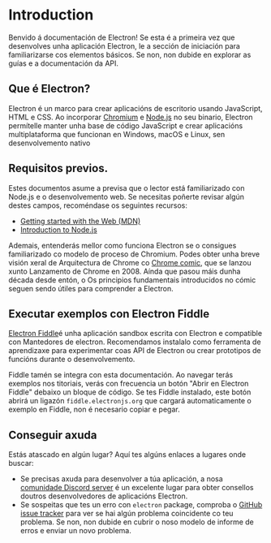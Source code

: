 # Introduction

Benvido á documentación de Electron! Se esta é a primeira vez que  desenvolves
unha aplicación Electron, le a sección de iniciación para familiarizarse cos elementos
básicos. Se non, non dubide en explorar as guías e a documentación da API.

## Que é Electron?
Electron é un marco para crear aplicacións de escritorio usando JavaScript,
HTML e CSS. Ao incorporar [Chromium][chromium] e [Node.js][node] no seu
binario, Electron permítelle manter unha base de código JavaScript e crear
aplicacións multiplataforma que funcionan en Windows, macOS e Linux, sen desenvolvemento nativo


## Requisitos previos.

Estes documentos asume a previsa que o lector está familiarizado con 
Node.js e o desenvolvemento web. Se necesitas poñerte revisar algún destes campos, recoméndase os seguintes recursos:

* [Getting started with the Web (MDN)][mdn-guide]
* [Introduction to Node.js][node-guide]

Ademais, entenderás mellor como funciona Electron se o consigues
familiarizado co modelo de proceso de Chromium. Podes obter unha breve visión xeral de
Arquitectura de Chrome co [Chrome comic][comic], que se lanzou xunto
Lanzamento de Chrome en 2008. Aínda que pasou máis dunha década desde entón, o
Os principios fundamentais introducidos no cómic seguen sendo útiles para comprender a Electron.


## Executar exemplos con  Electron Fiddle

[Electron Fiddle][fiddle]é unha aplicación sandbox escrita con Electron e compatible con
Mantedores de electron. Recomendamos  instalalo como ferramenta de aprendizaxe para
experimentar coas API de Electron ou crear prototipos de funcións durante o desenvolvemento.


Fiddle tamén se integra con esta documentación. Ao navegar terás exemplos
nos  titoriais, verás con frecuencia un botón "Abrir en Electron Fiddle" debaixo
un bloque de código. Se tes Fiddle instalado, este botón abrirá un
ligazón `fiddle.electronjs.org` que cargará automaticamente o exemplo en Fiddle,
non é necesario copiar e pegar.


## Conseguir axuda

Estás atascado en algún lugar? Aquí tes algúns enlaces a lugares onde buscar:

* Se precisas axuda para desenvolver a túa aplicación, a nosa [comunidade Discord server][discord] é un excelente lugar para obter consellos doutros desenvolvedores de aplicacións Electron.
* Se sospeitas que tes un erro con `electron` package, comproba 
o [GitHub issue tracker][issue-tracker] para ver se hai algún problema  coincidente co teu problema. Se non, non dubide en cubrir o noso modelo de informe de erros e enviar un novo problema.

[chromium]: https://www.chromium.org/
[node]: https://nodejs.org/
[mdn-guide]: https://developer.mozilla.org/en-US/docs/Learn/Getting_started_with_the_web
[node-guide]: https://nodejs.dev/learn
[comic]: https://www.google.com/googlebooks/chrome/
[fiddle]: https://electronjs.org/fiddle
[issue-tracker]: https://github.com/electron/electron/issues
[discord]: https://discord.gg/electronjs
